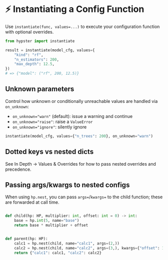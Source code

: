 # ⚡ Instantiating a Config Function

Use `instantiate(func, values=...)` to execute your configuration function with optional overrides.

```python
from hypster import instantiate

result = instantiate(model_cfg, values={
    "kind": "rf",
    "n_estimators": 200,
    "max_depth": 12.5,
})
# => {"model": ("rf", 200, 12.5)}
```

## Unknown parameters

Control how unknown or conditionally unreachable values are handled via `on_unknown`:
- `on_unknown="warn"` (default): issue a warning and continue
- `on_unknown="raise"`: raise a `ValueError`
- `on_unknown="ignore"`: silently ignore

```python
instantiate(model_cfg, values={"n_trees": 200}, on_unknown="warn")
```

## Dotted keys vs nested dicts

See In Depth → Values & Overrides for how to pass nested overrides and precedence.

## Passing args/kwargs to nested configs

When using `hp.nest`, you can pass `args=`/`kwargs=` to the child function; these are forwarded at call time.

```python

def child(hp: HP, multiplier: int, offset: int = 0) -> int:
    base = hp.int(5, name="base")
    return base * multiplier + offset


def parent(hp: HP):
    calc1 = hp.nest(child, name="calc1", args=(2,))
    calc2 = hp.nest(child, name="calc2", args=(3,), kwargs={"offset": 10})
    return {"calc1": calc1, "calc2": calc2}
